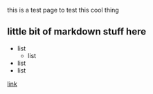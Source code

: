 this is a test page to test this cool thing

## little bit of markdown stuff here
* list
    * list
* list
* list

[link](https://voxelmanip.se)

